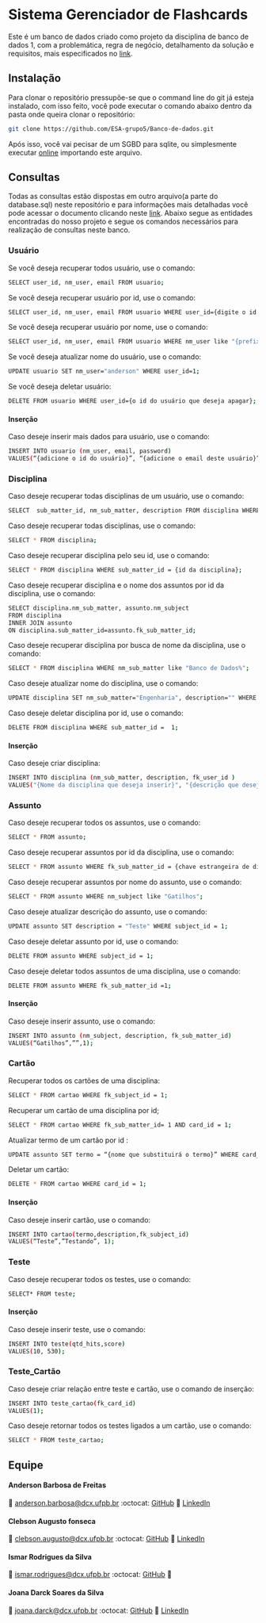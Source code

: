 # Sistema Gerenciador de Flashcards

Este é um banco de dados criado como projeto da disciplina de banco de dados 1, com a problemática, regra de negócio, detalhamento da solução e requisitos, mais especificados no [link](https://docs.google.com/document/d/1JbqEUPDBTMbnUetJX7zMlQ1E_SgQ6iW3BeQn2o8u8tY/edit?usp=sharing).

## Instalação

Para clonar o repositório pressupõe-se que o command line do git já esteja instalado, com isso feito, você pode executar o comando abaixo dentro da pasta onde queira clonar o repositório:

```sh
git clone https://github.com/ESA-grupo5/Banco-de-dados.git
```

Após isso, você vai pecisar de um SGBD para sqlite, ou simplesmente executar [online](https://sqliteonline.com/) importando este arquivo.

## Consultas

Todas as consultas estão dispostas em outro arquivo(a parte do database.sql) neste repositório e para informações mais detalhadas você pode acessar o documento clicando neste [link](https://docs.google.com/document/d/1JbqEUPDBTMbnUetJX7zMlQ1E_SgQ6iW3BeQn2o8u8tY/edit?usp=sharing). Abaixo segue as entidades encontradas do nosso projeto e segue os comandos necessários para realização de consultas neste banco.

### Usuário
Se você deseja recuperar todos usuário, use o comando:
```sh
SELECT user_id, nm_user, email FROM usuario; 
```
Se você deseja recuperar usuário por id, use o comando:
```sh
SELECT user_id, nm_user, email FROM usuario WHERE user_id={digite o id do usuário}; 
```
Se você deseja recuperar usuário por nome, use o comando:
```sh
SELECT user_id, nm_user, email FROM usuario WHERE nm_user like "{prefixo que deseja recuperar}%";     
```
Se você deseja atualizar nome do usuário, use o comando:
```sh
UPDATE usuario SET nm_user="anderson" WHERE user_id=1; 
```
Se você deseja deletar usuário:
```sh
DELETE FROM usuario WHERE user_id={o id do usuário que deseja apagar};
```
#### Inserção
Caso deseje inserir mais dados para usuário, use o comando:
```sh
INSERT INTO usuario (nm_user, email, password)
VALUES(“{adicione o id do usuário}”, “{adicione o email deste usuário}”, “{adicione a senha do usuário}”);
```

### Disciplina
Caso deseje recuperar todas disciplinas de um usuário, use o comando:
```sh
SELECT  sub_matter_id, nm_sub_matter, description FROM disciplina WHERE fk_user_id = {chave estrangeira do id do usuário};
```
Caso deseje recuperar todas disciplinas, use o comando:
```sh
SELECT * FROM disciplina;
```
Caso deseje recuperar disciplina pelo seu id, use o comando:
```sh
SELECT * FROM disciplina WHERE sub_matter_id = {id da disciplina}; 
```
Caso deseje recuperar disciplina e o nome dos assuntos por id da disciplina, use o comando:
```sh
SELECT disciplina.nm_sub_matter, assunto.nm_subject
FROM disciplina 
INNER JOIN assunto 
ON disciplina.sub_matter_id=assunto.fk_sub_matter_id;
```
Caso deseje recuperar disciplina por busca de nome da disciplina, use o comando:
```sh
SELECT * FROM disciplina WHERE nm_sub_matter like "Banco de Dados%";  
```
Caso deseje atualizar nome do disciplina, use o comando:
```sh
UPDATE disciplina SET nm_sub_matter="Engenharia", description="" WHERE sub_matter_id = 1;
```
Caso deseje deletar disciplina por id, use o comando:
```sh
DELETE FROM disciplina WHERE sub_matter_id =  1;
```

#### Inserção

Caso deseje criar disciplina:
```sh
INSERT INTO disciplina (nm_sub_matter, description, fk_user_id )
VALUES("{Nome da disciplina que deseja inserir}", "{descrição que deseja inserir}", {chave estrangeira do usuário que deseja inserir a disciplina});
```

### Assunto

Caso deseje recuperar todos os assuntos, use o comando:
```sh
SELECT * FROM assunto;
```
Caso deseje recuperar assuntos por id da disciplina, use o comando:
```sh
SELECT * FROM assunto WHERE fk_sub_matter_id = {chave estrangeira de disciplina};
```
Caso deseje recuperar assuntos por nome do assunto, use o comando:
```sh
SELECT * FROM assunto WHERE nm_subject like "Gatilhos";
```
Caso deseje atualizar descrição do assunto, use o comando:
```sh
UPDATE assunto SET description = "Teste" WHERE subject_id = 1;
```
Caso deseje deletar assunto por id, use o comando:
```sh
DELETE FROM assunto WHERE subject_id = 1;
```
Caso deseje deletar todos assuntos de uma disciplina, use o comando:
```sh
DELETE FROM assunto WHERE fk_sub_matter_id =1;
```

#### Inserção
Caso deseje inserir assunto, use o comando:
```sh
INSERT INTO assunto (nm_subject, description, fk_sub_matter_id)
VALUES(“Gatilhos”,””,1);
```

### Cartão

Recuperar todos os cartões de uma disciplina:
```sh
SELECT * FROM cartao WHERE fk_subject_id = 1;
```
Recuperar um cartão de uma disciplina por id;
```sh
SELECT * FROM cartao WHERE fk_sub_matter_id= 1 AND card_id = 1;
```
Atualizar termo de um cartão por id :
```sh
UPDATE assunto SET termo = “{nome que substituirá o termo}” WHERE card_id = {id do cartão que será modificado};
```

Deletar um cartão:
```sh
DELETE * FROM cartao WHERE card_id = 1;
```

#### Inserção
Caso deseje inserir cartão, use o comando:
```sh
INSERT INTO cartao(termo,description,fk_subject_id)
VALUES(“Teste”,”Testando”, 1);
```
### Teste
Caso deseje recuperar todos os testes, use o comando:
```sh
SELECT* FROM teste;
```
#### Inserção
Caso deseje inserir teste, use o comando:
```sh
INSERT INTO teste(qtd_hits,score)
VALUES(10, 530);
```
### Teste_Cartão
Caso deseje criar relação entre teste e cartão, use o comando de inserção:
```sh
INSERT INTO teste_cartao(fk_card_id)
VALUES(1);
```
Caso deseje retornar todos os testes ligados a um cartão, use o comando:
```sh
SELECT * FROM teste_cartao;
```

## Equipe
#### Anderson Barbosa de Freitas
:email: anderson.barbosa@dcx.ufpb.br
:octocat: [GitHub](http://github.com/clebsonf)
:link: [LinkedIn](https://www.linkedin.com/in/anderson-barbosa-de-freitas/)

#### Clebson Augusto fonseca 
:email: clebson.augusto@dcx.ufpb.br
:octocat: [GitHub](http://github.com/clebsonf)
:link: [LinkedIn](https://www.linkedin.com/in/fclebson/)

#### Ismar Rodrigues da Silva 
:email: ismar.rodrigues@dcx.ufpb.br
:octocat: [GitHub](http://github.com/IsmarRodgs-dce)
:link:

#### Joana Darck Soares da Silva 
:email: joana.darck@dcx.ufpb.br
:octocat: [GitHub](http://github.com/joanasoaresd)
:link: [LinkedIn](https://www.linkedin.com/in/joanasoaresd/)
